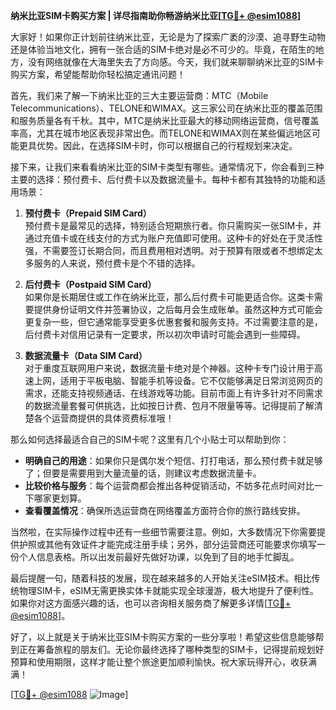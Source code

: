 **纳米比亚SIM卡购买方案 | 详尽指南助你畅游纳米比亚[[TG💪+ @esim1088](https://t.me/s/esim1088)]**

大家好！如果你正计划前往纳米比亚，无论是为了探索广袤的沙漠、追寻野生动物还是体验当地文化，拥有一张合适的SIM卡绝对是必不可少的。毕竟，在陌生的地方，没有网络就像在大海里失去了方向感。今天，我们就来聊聊纳米比亚的SIM卡购买方案，希望能帮助你轻松搞定通讯问题！

首先，我们来了解一下纳米比亚的三大主要运营商：MTC（Mobile Telecommunications）、TELONE和WIMAX。这三家公司在纳米比亚的覆盖范围和服务质量各有千秋。其中，MTC是纳米比亚最大的移动网络运营商，信号覆盖率高，尤其在城市地区表现非常出色。而TELONE和WIMAX则在某些偏远地区可能更具优势。因此，在选择SIM卡时，你可以根据自己的行程规划来决定。

接下来，让我们来看看纳米比亚的SIM卡类型有哪些。通常情况下，你会看到三种主要的选择：预付费卡、后付费卡以及数据流量卡。每种卡都有其独特的功能和适用场景：

1. **预付费卡（Prepaid SIM Card）**  
   预付费卡是最常见的选择，特别适合短期旅行者。你只需购买一张SIM卡，并通过充值卡或在线支付的方式为账户充值即可使用。这种卡的好处在于灵活性强，不需要签订长期合同，而且费用相对透明。对于预算有限或者不想绑定太多服务的人来说，预付费卡是个不错的选择。

2. **后付费卡（Postpaid SIM Card）**  
   如果你是长期居住或工作在纳米比亚，那么后付费卡可能更适合你。这类卡需要提供身份证明文件并签署协议，之后每月会生成账单。虽然这种方式可能会更复杂一些，但它通常能享受更多优惠套餐和服务支持。不过需要注意的是，后付费卡对信用记录有一定要求，所以初次申请时可能会遇到一些障碍。

3. **数据流量卡（Data SIM Card）**  
   对于重度互联网用户来说，数据流量卡绝对是个神器。这种卡专门设计用于高速上网，适用于平板电脑、智能手机等设备。它不仅能够满足日常浏览网页的需求，还能支持视频通话、在线游戏等功能。目前市面上有许多针对不同需求的数据流量套餐可供挑选，比如按日计费、包月不限量等等。记得提前了解清楚各个运营商提供的具体资费标准哦！

那么如何选择最适合自己的SIM卡呢？这里有几个小贴士可以帮助到你：
- **明确自己的用途**：如果你只是偶尔发个短信、打打电话，那么预付费卡就足够了；但要是需要用到大量流量的话，则建议考虑数据流量卡。
- **比较价格与服务**：每个运营商都会推出各种促销活动，不妨多花点时间对比一下哪家更划算。
- **查看覆盖情况**：确保所选运营商在网络覆盖方面符合你的旅行路线安排。

当然啦，在实际操作过程中还有一些细节需要注意。例如，大多数情况下你需要提供护照或其他有效证件才能完成注册手续；另外，部分运营商还可能要求你填写一份个人信息表格。所以出发前最好先做好功课，以免到了目的地手忙脚乱。

最后提醒一句，随着科技的发展，现在越来越多的人开始关注eSIM技术。相比传统物理SIM卡，eSIM无需更换实体卡就能实现全球漫游，极大地提升了便利性。如果你对这方面感兴趣的话，也可以咨询相关服务商了解更多详情[[TG💪+ @esim1088](https://t.me/s/esim1088)]。

好了，以上就是关于纳米比亚SIM卡购买方案的一些分享啦！希望这些信息能够帮到正在筹备旅程的朋友们。无论你最终选择了哪种类型的SIM卡，记得提前规划好预算和使用期限，这样才能让整个旅途更加顺利愉快。祝大家玩得开心，收获满满！

[[TG💪+ @esim1088](https://t.me/s/esim1088) ![Image](https://i.postimg.cc/4NQfJmqS/Snipaste-2025-05-13-00-14-12.png)]